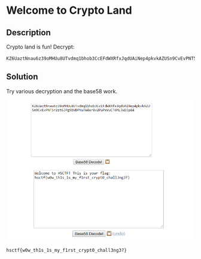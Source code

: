 # Welcome to Crypto Land

## __Description__

Crypto land is fun! Decrypt:
```
KZ6UaztNnau6z39oMHUu8UTvdmq1bhob3CcEFdWXRfxJqdUAiNep4pkvkAZUSn9CvEvPNT5r2zt6JPg9bVBPYuTW4xr8v2PuPxVuCT6MLJWDJp84
```

## __Solution__

Try various decryption and the base58 work.

![alt text](base58.png)
![alt text](solve.png)

 ```
 hsctf{w0w_th1s_1s_my_f1rst_crypt0_chall3ng3?}
 ```
